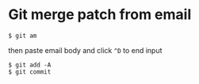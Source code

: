 # Git merge patch from email

	$ git am

then paste email body and click `^D` to end input

	$ git add -A
	$ git commit
